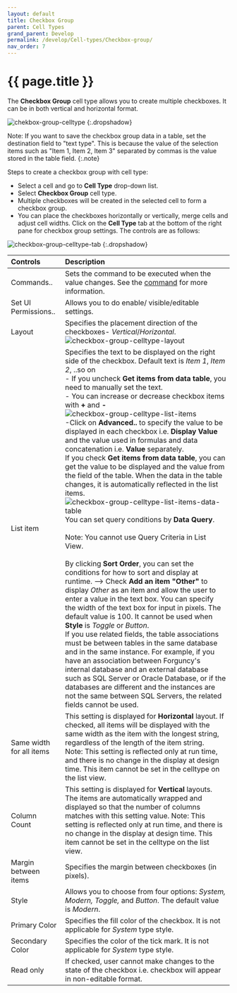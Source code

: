 ```yaml
---
layout: default
title: Checkbox Group
parent: Cell Types
grand_parent: Develop
permalink: /develop/Cell-types/Checkbox-group/
nav_order: 7
---
```


# {{ page.title }}

The **Checkbox Group** cell type allows you to create multiple checkboxes. It can be in both vertical and horizontal format. 

![chekbox-group-celltype](/assets/images/product-images/checkbox-group-celltype.png)
{:.dropshadow}

Note: If you want to save the checkbox group data in a table, set the destination field to "text type". This is because the value of the selection items such as "Item 1, Item 2, Item 3" separated by commas is the value stored in the table field.
{:.note}

Steps to create a checkbox group with cell type:
- Select a cell and go to **Cell Type** drop-down list. 
- Select **Checkbox Group** cell type. 
- Multiple checkboxes will be created in the selected cell to form a checkbox group. 
- You can place the checkboxes horizontally or vertically, merge cells and adjust cell widths. Click on the **Cell Type** tab at the bottom of the right pane for checkbox group settings. The controls are as follows:

![checkbox-group-celltype-tab](/assets/images/product-images/checkbox-group-celltype-tab.png)
{:.dropshadow}

|Controls|Description|
|:--|:--|
|Commands..|Sets the command to be executed when the value changes. See the [command](http://localhost:4000/develop/commands/#commands) for more information.| 
|Set UI Permissions..|Allows you to do enable/ visible/editable settings.|
|Layout|Specifies the placement direction of the checkboxes- *Vertical*/*Horizontal*. <br/> ![checkbox-group-celltype-layout](/assets/images/product-images/checkbox-group-celltype-layout.png) <!-- This item cannot be set in the **Checkbox** cell type on the list view -->|
|List item|Specifies the text to be displayed on the right side of the checkbox. Default text is *Item 1*, *Item 2*, ..so on <br/> - If you uncheck **Get items from data table**, you need to manually set the text. <br/> - You can increase or decrease checkbox items with **+** and **-** <br/> ![checkbox-group-celltype-list-items](/assets/images/product-images/checkbox-group-celltype-list-items.png) <br/> -Click on **Advanced..** to specify the value to be displayed in each checkbox i.e. **Display Value** and the value used in formulas and data concatenation i.e. **Value** separately. <br/> If you check **Get items from data table**, you can get the value to be displayed and the value from the field of the table. When the data in the table changes, it is automatically reflected in the list items.<br/>![checkbox-group-celltype-list-items-data-table](/assets/images/product-images/checkbox-group-celltype-list-items-data-table.png) <br/> You can set query conditions by **Data Query**. <br/> <br/> Note: You cannot use Query Criteria in List View.<br/><br/> By clicking **Sort Order**, you can set the conditions for how to sort and display at runtime. --> Check **Add an item "Other"** to display *Other* as an item and allow the user to enter a value in the text box. You can specify the width of the text box for input in pixels. The default value is 100. It cannot be used when **Style** is *Toggle* or *Button*. <br/> If you use related fields, the table associations must be between tables in the same database and in the same instance. For example, if you have an association between Forguncy's internal database and an external database such as SQL Server or Oracle Database, or if the databases are different and the instances are not the same between SQL Servers, the related fields cannot be used.|
|Same width for all items|This setting is displayed for **Horizontal** layout. If checked, all items will be displayed with the same width as the item with the longest string, regardless of the length of the item string. <br/> Note: This setting is reflected only at run time, and there is no change in the display at design time. This item cannot be set in the celltype on the list view.|
|Column Count|This setting is displayed for **Vertical** layouts. The items are automatically wrapped and displayed so that the number of columns matches with this setting value. Note: This setting is reflected only at run time, and there is no change in the display at design time. This item cannot be set in the celltype on the list view.|
|Margin between items|Specifies the margin between checkboxes (in pixels).|
|Style|Allows you to choose from four options: *System, Modern, Toggle,* and *Button*. The default value is *Modern*.|
|Primary Color|Specifies the fill color of the checkbox. It is not applicable for *System* type style.|
|Secondary Color|Specifies the color of the tick mark. It is not applicable for *System* type style.|
|Read only|If checked, user cannot make changes to the state of the checkbox i.e. checkbox will appear in non-editable format.|

<!-- |Show cell type only in edit mode|If you uncheck it, the checkbox group will be displayed even when you are not editing. If unchecked, the [Default], [Layout], and [Display all items with the same width] settings cannot be used. This item can be set only for the cell type on the list view.|

Note: When you open a file created with an older version of Forguncy Builder, all "Show cell types only in edit mode" is unchecked.
{:.note}

- Data concatenation is performed if necessary. For information on how to concatenate data , see Concatenating data . -->